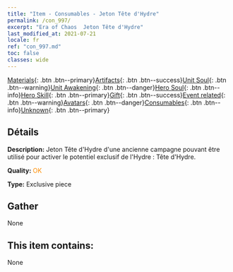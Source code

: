 ```yaml
---
title: "Item - Consumables - Jeton Tête d'Hydre"
permalink: /con_997/
excerpt: "Era of Chaos  Jeton Tête d'Hydre"
last_modified_at: 2021-07-21
locale: fr
ref: "con_997.md"
toc: false
classes: wide
---
```

 [Materials](/ItemsFR/){: .btn .btn--primary}[Artifacts](/ItemsFR/Artifacts/){: .btn .btn--success}[Unit Soul](/ItemsFR/UnitSoul/){: .btn .btn--warning}[Unit Awakening](/ItemsFR/UnitAwakening/){: .btn .btn--danger}[Hero Soul](/ItemsFR/HeroSoul/){: .btn .btn--info}[Hero Skill](/ItemsFR/HeroSkill/){: .btn .btn--primary}[Gift](/ItemsFR/Gift/){: .btn .btn--success}[Event related](/ItemsFR/Events/){: .btn .btn--warning}[Avatars](/ItemsFR/Avatars/){: .btn .btn--danger}[Consumables](/ItemsFR/Consumables/){: .btn .btn--info}[Unknown](/ItemsFR/Unknown/){: .btn .btn--primary}

## Détails
 **Description:** Jeton Tête d'Hydre d'une ancienne campagne pouvant être utilisé pour activer le potentiel exclusif de l'Hydre : Tête d'Hydre.

 **Quality:** <span style="color: #FF8C00">OK</span>

 **Type:** Exclusive piece

## Gather

  None

## This item contains:

  None

